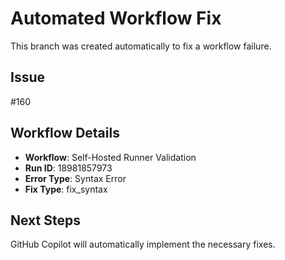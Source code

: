 # Automated Workflow Fix

This branch was created automatically to fix a workflow failure.

## Issue

#160

## Workflow Details

- **Workflow**: Self-Hosted Runner Validation
- **Run ID**: 18981857973
- **Error Type**: Syntax Error
- **Fix Type**: fix_syntax

## Next Steps

GitHub Copilot will automatically implement the necessary fixes.
